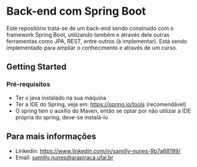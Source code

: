 # Back-end com Spring Boot

Este repositório trata-se de um back-end sendo construido com o framework Spring Boot, utilizando também e através dele outras 
ferramentas como JPA, REST, entre outros (à implementar). Está sendo implementado para ampliar o conhecimento e através de um curso.

## Getting Started

### Pré-requisitos

- Ter o java instalado na sua máquina
- Ter a IDE do Spring, veja em: https://spring.io/tools (recomendável)
- O spring tem o auxílio do Maven, então se optar por não utilizar a IDE própria do spring, deve-se instalá-lo

## Para mais informações

- Linkedin: https://www.linkedin.com/in/samilly-nunes-9b7a68199/
- Email: samilly.nunes@arapiraca.ufal.br
